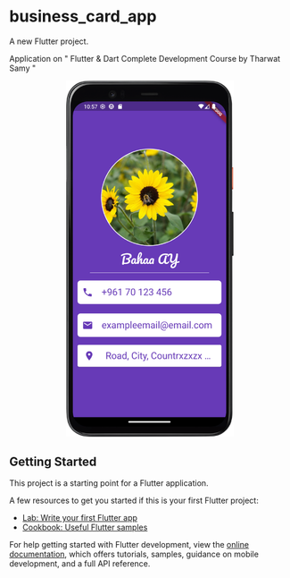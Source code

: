 # business_card_app

A new Flutter project.

Application on " Flutter & Dart Complete Development Course by Tharwat Samy " 



<p align="center">
<img src="Screenshot_20230321_105753.png" width="300">
</p>



## Getting Started

This project is a starting point for a Flutter application.

A few resources to get you started if this is your first Flutter project:

- [Lab: Write your first Flutter app](https://docs.flutter.dev/get-started/codelab)
- [Cookbook: Useful Flutter samples](https://docs.flutter.dev/cookbook)

For help getting started with Flutter development, view the
[online documentation](https://docs.flutter.dev/), which offers tutorials,
samples, guidance on mobile development, and a full API reference.
